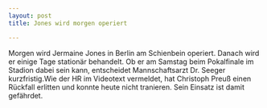 ```yaml
---
layout: post
title: Jones wird morgen operiert

---
```


Morgen wird Jermaine Jones in Berlin am Schienbein operiert. Danach wird er einige Tage stationär behandelt. Ob er am Samstag beim Pokalfinale im Stadion dabei sein kann, entscheidet Mannschaftsarzt Dr. Seeger kurzfristig.Wie der HR im Videotext vermeldet, hat Christoph Preuß einen Rückfall erlitten und konnte heute nicht tranieren. Sein Einsatz ist damit gefährdet.


